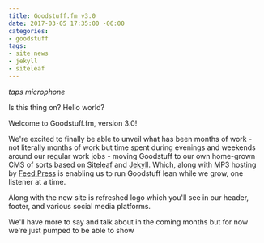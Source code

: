 ```yaml
---
title: Goodstuff.fm v3.0
date: 2017-03-05 17:35:00 -06:00
categories:
- goodstuff
tags:
- site news
- jekyll
- siteleaf
---
```


*taps microphone*

Is this thing on? Hello world?

Welcome to Goodstuff.fm, version 3.0!

We're excited to finally be able to unveil what has been months of work - not literally months of work but time spent during evenings and weekends around our regular work jobs - moving Goodstuff to our own home-grown CMS of sorts based on [Siteleaf](https://www.siteleaf.com) and [Jekyll](http://jekyllrb.com). Which, along with MP3 hosting by [Feed.Press](https://feed.press) is enabling us to run Goodstuff lean while we grow, one listener at a time.

Along with the new site is refreshed logo which you'll see in our header, footer, and various social media platforms.

We'll have more to say and talk about in the coming months but for now we're just pumped to be able to show 

 
